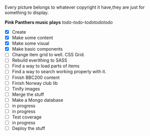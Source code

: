 Every picture belongs to whatever copyright it have,they are just for something to display.


**Pink Panthers music plays**
_todo-todo-todotodotodo_

- [X] Create
- [X] Make some content
- [X] Make some visual
- [X] Make basic components
- [ ] Change item grid to well. CSS Grid.
- [ ] Rebuild everithing to SASS
- [ ] Find a way to load parts of items
- [ ] Find a way to search working properly with it.
- [ ] Finish BBC200 content
- [ ] Finish Norway club lib
- [ ] Tinify images
- [ ] Merge the stuff
- [ ] Make a Mongo database
- [ ] in progress
- [ ] in progress
- [ ] Test coverage
- [ ] in progress
- [ ] Deploy the stuff
